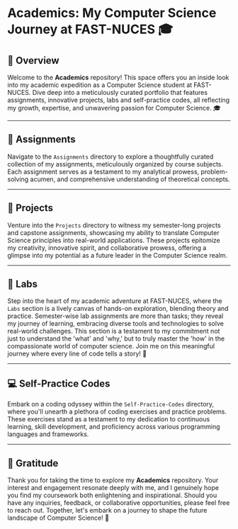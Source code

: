 # Academics: My Computer Science Journey at FAST-NUCES 🎓 

## 🌟 Overview
Welcome to the **Academics** repository! This space offers you an inside look into my academic expedition as a Computer Science student at FAST-NUCES. Dive deep into a meticulously curated portfolio that features assignments, innovative projects, labs and self-practice codes, all reflecting my growth, expertise, and unwavering passion for Computer Science. 🎓

---

## 📂 Assignments
Navigate to the `Assignments` directory to explore a thoughtfully curated collection of my assignments, meticulously organized by course subjects. Each assignment serves as a testament to my analytical prowess, problem-solving acumen, and comprehensive understanding of theoretical concepts.

---

## 🚀 Projects
Venture into the `Projects` directory to witness my semester-long projects and capstone assignments, showcasing my ability to translate Computer Science principles into real-world applications. These projects epitomize my creativity, innovative spirit, and collaborative prowess, offering a glimpse into my potential as a future leader in the Computer Science realm.

---

## 🧪 Labs

Step into the heart of my academic adventure at FAST-NUCES, where the `Labs` section is a lively canvas of hands-on exploration, blending theory and practice. Semester-wise lab assignments are more than tasks; they reveal my journey of learning, embracing diverse tools and technologies to solve real-world challenges. This section is a testament to my commitment not just to understand the 'what' and 'why,' but to truly master the 'how' in the compassionate world of computer science. Join me on this meaningful journey where every line of code tells a story! 🌟

---

## 💻 Self-Practice Codes
Embark on a coding odyssey within the `Self-Practice-Codes` directory, where you'll unearth a plethora of coding exercises and practice problems. These exercises stand as a testament to my dedication to continuous learning, skill development, and proficiency across various programming languages and frameworks.

---

## 🙏 Gratitude
Thank you for taking the time to explore my **Academics** repository. Your interest and engagement resonate deeply with me, and I genuinely hope you find my coursework both enlightening and inspirational. Should you have any inquiries, feedback, or collaborative opportunities, please feel free to reach out. Together, let's embark on a journey to shape the future landscape of Computer Science! 🌟
